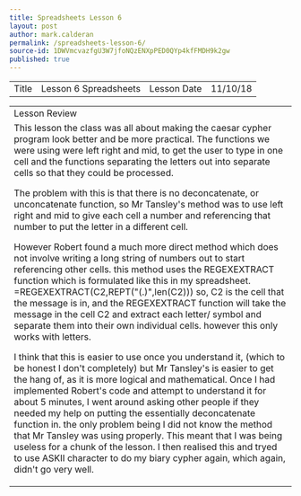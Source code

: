 ```yaml
---
title: Spreadsheets Lesson 6
layout: post
author: mark.calderan
permalink: /spreadsheets-lesson-6/
source-id: 1DWVmcvazfgU3W7jfoNQzENXpPED0QYp4kfFMDH9k2gw
published: true
---
```

<table>
  <tr>
    <td>Title</td>
    <td>Lesson 6 Spreadsheets</td>
    <td>Lesson Date</td>
    <td>11/10/18</td>
  </tr>
</table>


<table>
  <tr>
    <td>Lesson Review</td>
  </tr>
  <tr>
    <td>This lesson the class was all about making the caesar cypher program look better and be more practical. The functions we were using were left right and mid, to get the user to type in one cell and the functions separating the letters out into separate cells so that they could be processed. 

The problem with this is that there is no deconcatenate, or unconcatenate function, so Mr Tansley's method was to use left right and mid to give each cell a number and referencing that number to put the letter in a different cell.

However Robert found a much more direct method which does not involve writing a long string of numbers out to start referencing other cells. this method uses the REGEXEXTRACT function which is formulated like this in my spreadsheet.
=REGEXEXTRACT(C2,REPT("(.)",len(C2)))
 so, C2 is the cell that the message is in, and the REGEXEXTRACT function will take the message in the cell C2 and extract each letter/ symbol and separate them into their own individual cells. however this only works with letters.

I think that this is easier to use once you understand it, (which to be honest I don't completely) but Mr Tansley's is easier to get the hang of, as it is more logical and mathematical. Once I had implemented Robert's code and attempt to understand it for about 5 minutes, I went around asking other people if they needed my help on putting the essentially deconcatenate function in. the only problem being I did not know the method that Mr Tansley was using properly. This meant that I was being useless for a chunk of the lesson. I then realised this and tryed to use ASKII character to do my biary cypher again, which again, didn't go very well.</td>
  </tr>
</table>


